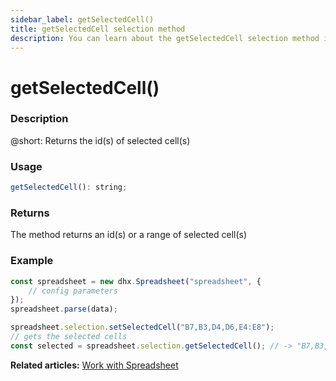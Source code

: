 ```yaml
---
sidebar_label: getSelectedCell() 
title: getSelectedCell selection method
description: You can learn about the getSelectedCell selection method in the documentation of the DHTMLX JavaScript Spreadsheet library. Browse developer guides and API reference, try out code examples and live demos, and download a free 30-day evaluation version of DHTMLX Spreadsheet.
---
```


# getSelectedCell()

### Description

@short: Returns the id(s) of selected cell(s)

### Usage

~~~jsx
getSelectedCell(): string;
~~~

### Returns

The method returns an id(s) or a range of selected cell(s)

### Example

~~~jsx {8}
const spreadsheet = new dhx.Spreadsheet("spreadsheet", {
    // config parameters
});
spreadsheet.parse(data);

spreadsheet.selection.setSelectedCell("B7,B3,D4,D6,E4:E8");
// gets the selected cells
const selected = spreadsheet.selection.getSelectedCell(); // -> "B7,B3,D4,D6,E4:E8"
~~~

**Related articles:** [Work with Spreadsheet](working_with_ssheet.md)
